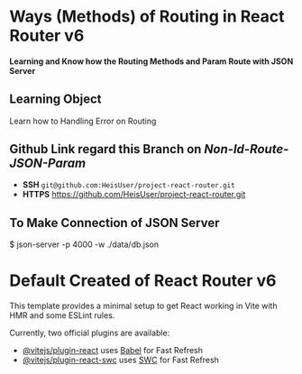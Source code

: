 # Ways (Methods) of Routing in React Router v6
#### Learning and Know how the Routing Methods and Param Route with JSON Server

## Learning Object
Learn how to Handling Error on Routing

## Github Link regard this Branch on _Non-Id-Route-JSON-Param_
- **SSH** ```git@github.com:HeisUser/project-react-router.git```
- **HTTPS** https://github.com/HeisUser/project-react-router.git

## To Make Connection of JSON Server
$ json-server -p 4000 -w ./data/db.json


# Default Created of React Router v6
This template provides a minimal setup to get React working in Vite with HMR and some ESLint rules.

Currently, two official plugins are available:

- [@vitejs/plugin-react](https://github.com/vitejs/vite-plugin-react/blob/main/packages/plugin-react/README.md) uses [Babel](https://babeljs.io/) for Fast Refresh
- [@vitejs/plugin-react-swc](https://github.com/vitejs/vite-plugin-react-swc) uses [SWC](https://swc.rs/) for Fast Refresh
